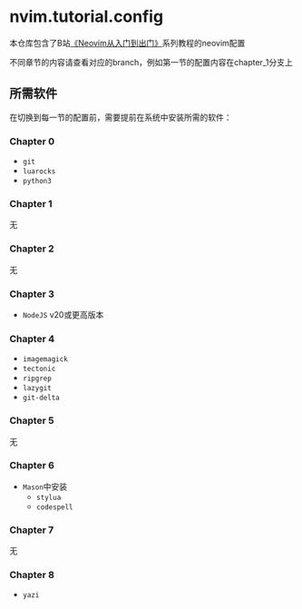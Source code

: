 # nvim.tutorial.config

本仓库包含了B站[《Neovim从入门到出门》](https://www.bilibili.com/video/BV171LfzDEXU)系列教程的neovim配置

不同章节的内容请查看对应的branch，例如第一节的配置内容在chapter_1分支上

## 所需软件

在切换到每一节的配置前，需要提前在系统中安装所需的软件：

### Chapter 0

- `git`
- `luarocks`
- `python3`

### Chapter 1

无

### Chapter 2

无

### Chapter 3

- `NodeJS` v20或更高版本

### Chapter 4

- `imagemagick`
- `tectonic`
- `ripgrep`
- `lazygit`
- `git-delta`

### Chapter 5

无

### Chapter 6

- `Mason`中安装
  - `stylua`
  - `codespell`

### Chapter 7

无

### Chapter 8

- `yazi`

